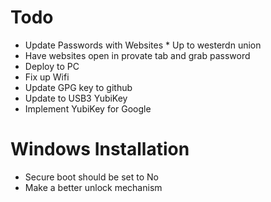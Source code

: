 
# Todo 

- Update Passwords with Websites
        * Up to westerdn union
- Have websites open in provate tab and grab password
- Deploy to PC
- Fix up Wifi
- Update GPG key to github
- Update to USB3 YubiKey
- Implement YubiKey for Google

# Windows Installation

- Secure boot should be set to No
- Make a better unlock mechanism

